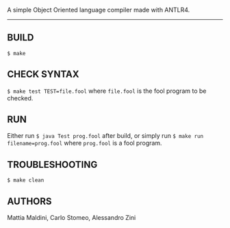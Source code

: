 A simple Object Oriented language compiler made with ANTLR4.

------

## BUILD
`$ make`

## CHECK SYNTAX
`$ make test TEST=file.fool`
where `file.fool` is the fool program to be checked.

## RUN
Either run
`$ java Test prog.fool`
after build, or simply run
`$ make run filename=prog.fool`
where `prog.fool` is a fool program.

## TROUBLESHOOTING
`$ make clean`

## AUTHORS
Mattia Maldini, Carlo Stomeo, Alessandro Zini
